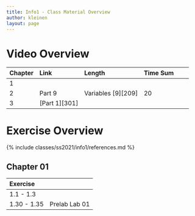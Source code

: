 ```yaml
---
title: Info1 - Class Material Overview
author: kleinen
layout: page
---
```


# Video Overview

| Chapter | Link          | Length             | Time Sum |  |  |
|:--------|:--------------|:-------------------|:---------|:-|:-|
| 1       |               |                    |          |  |  |
| 2       | Part 9        | Variables [9][209] | 20       |  |  |
| 3       | [Part 1][301] |                    |          |  |  |



# Exercise Overview


{% include classes/ss2021/info1/references.md %}

## Chapter 01

| Exercise    |               |
|:------------|:--------------|
| 1.1 - 1.3   |               |
| 1.30 - 1.35 | Prelab Lab 01 |

